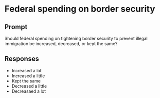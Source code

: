 # Federal spending on border security

## Prompt
Should federal spending on tightening border
security to prevent illegal immigration be increased, decreased,
or kept the same?

## Responses
- Increased a lot
- Increased a little
- Kept the same
- Decreased a little
- Decreasaed a lot
